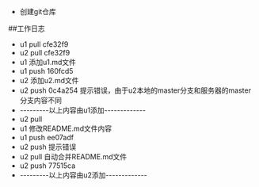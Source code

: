 * 创建git仓库


##工作日志
* u1 pull cfe32f9
* u2 pull cfe32f9
* u1 添加u1.md文件 
* u1 push 160fcd5
* u2 添加u2.md文件 
* u2 push 0c4a254 提示错误，由于u2本地的master分支和服务器的master分支内容不同
* ---------以上内容由u1添加-------------
* u2 pull
* u1 修改README.md文件内容
* u1 push ee07adf
* u2 push 提示错误
* u2 pull 自动合并README.md文件
* u2 push 77515ca
* ---------以上内容由u2添加-------------